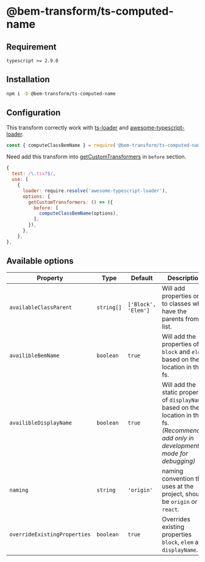 # @bem-transform/ts-computed-name

## Requirement

```
typescript >= 2.9.0
```

## Installation

```bash
npm i -D @bem-transform/ts-computed-name
```

## Configuration
This transform correctly work with [ts-loader](https://github.com/TypeStrong/ts-loader) and [awesome-typescript-loader](https://github.com/s-panferov/awesome-typescript-loader).

```js
const { computeClassBemName } = require('@bem-transform/ts-computed-name')
```

Need add this transform into [getCustomTransformers](https://github.com/s-panferov/awesome-typescript-loader#getcustomtransformers-string--program-tsprogram--tscustomtransformers--undefined-defaultundefined) in `before` section.

```js
{
  test: /\.tsx?$/,
  use: [
    {
      loader: require.resolve('awesome-typescript-loader'),
      options: {
        getCustomTransformers: () => ({
          before: [
            computeClassBemName(options),
          ],
        }),
      },
    },
},
```

## Available options

| Property | Type | Default | Description |
| -------- | ---- | ------- | ----------- |
| `availableClassParent` | `string[]` | `['Block', 'Elem']` | Will add properties only to classes who have the parents from list. |
| `availibleBemName` | `boolean` | `true` | Will add the properties of `block` and `elem` based on the location in the fs. |
| `availibleDisplayName` | `boolean` | `true` | Will add the static property of `displayName` based on the location in the fs. *(Recommended add only in development mode for debugging)* |
| `naming` | `string` | `'origin'` | naming convention that uses at the project, should be `origin` or `react`. |
| `overrideExistingProperties` | `boolean` | `true` | Overrides existing properties `block`, `elem` and `displayName`. |
